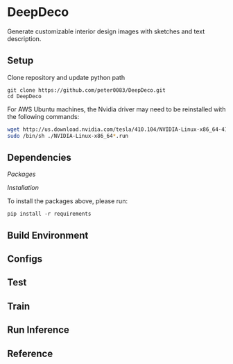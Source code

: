 # DeepDeco

Generate customizable interior design images with sketches and text description.

## Setup

Clone repository and update python path

```
git clone https://github.com/peter0083/DeepDeco.git
cd DeepDeco
```

For AWS Ubuntu machines, the Nvidia driver may need to be reinstalled with the following commands:

```bash
wget http://us.download.nvidia.com/tesla/410.104/NVIDIA-Linux-x86_64-410.104.run
sudo /bin/sh ./NVIDIA-Linux-x86_64*.run
```

## Dependencies

*Packages*

*Installation*

To install the packages above, please run:

```
pip install -r requirements
```

## Build Environment

## Configs

## Test

## Train

## Run Inference

## Reference
